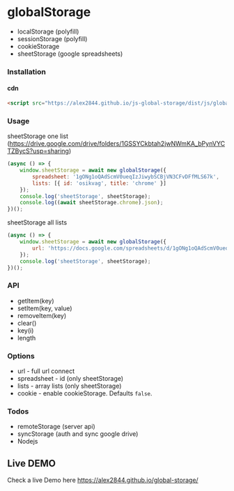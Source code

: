 # globalStorage

  - localStorage (polyfill)
  - sessionStorage (polyfill)
  - cookieStorage
  - sheetStorage (google spreadsheets)

### Installation

#### cdn

```html
<script src="https://alex2844.github.io/js-global-storage/dist/js/globalStorage.js"></script>
```

### Usage

sheetStorage one list (https://drive.google.com/drive/folders/1GSSYCkbtah2jwNWmKA_bPynVYCTZBycS?usp=sharing)
```javascript
(async () => {
    window.sheetStorage = await new globalStorage({
        spreadsheet: '1gONg1oQAdScmV0ueqIzJiwybSCBjVN3CFvDFfMLS67k',
        lists: [{ id: 'osikvag', title: 'chrome' }]
    });
    console.log('sheetStorage', sheetStorage);
    console.log((await sheetStorage.chrome).json);
})();
```

sheetStorage all lists
```javascript
(async () => {
    window.sheetStorage = await new globalStorage({
        url: 'https://docs.google.com/spreadsheets/d/1gONg1oQAdScmV0ueqIzJiwybSCBjVN3CFvDFfMLS67k/edit'
    });
    console.log('sheetStorage', sheetStorage);
})();
```

### API

 - getItem(key)
 - setItem(key, value)
 - removeItem(key)
 - clear()
 - key(i)
 - length

### Options

 - url - full url connect
 - spreadsheet - id (only sheetStorage)
 - lists - array lists (only sheetStorage)
 - cookie - enable cookieStorage. Defaults `false`.

### Todos

 - remoteStorage (server api)
 - syncStorage (auth and sync google drive)
 - Nodejs

## Live DEMO

Check a live Demo here https://alex2844.github.io/global-storage/
